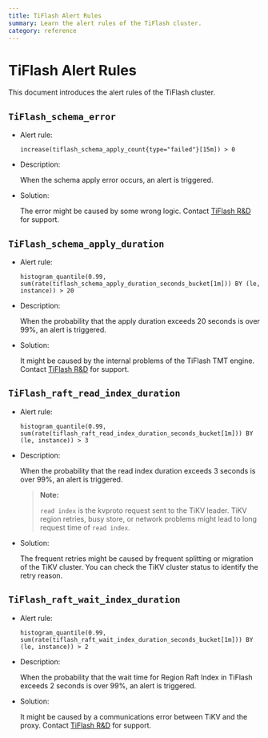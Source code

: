 ```yaml
---
title: TiFlash Alert Rules
summary: Learn the alert rules of the TiFlash cluster.
category: reference
---
```


# TiFlash Alert Rules

This document introduces the alert rules of the TiFlash cluster.

## `TiFlash_schema_error`

- Alert rule:

    `increase(tiflash_schema_apply_count{type="failed"}[15m]) > 0`

- Description:

    When the schema apply error occurs, an alert is triggered.

- Solution:

    The error might be caused by some wrong logic. Contact [TiFlash R&D](mailto:support@pingcap.com) for support.

## `TiFlash_schema_apply_duration`

- Alert rule:

    `histogram_quantile(0.99, sum(rate(tiflash_schema_apply_duration_seconds_bucket[1m])) BY (le, instance)) > 20`

- Description:

    When the probability that the apply duration exceeds 20 seconds is over 99%, an alert is triggered.

- Solution:

    It might be caused by the internal problems of the TiFlash TMT engine. Contact [TiFlash R&D](mailto:support@pingcap.com) for support.

## `TiFlash_raft_read_index_duration`

- Alert rule:

    `histogram_quantile(0.99, sum(rate(tiflash_raft_read_index_duration_seconds_bucket[1m])) BY (le, instance)) > 3`

- Description:

    When the probability that the read index duration exceeds 3 seconds is over 99%, an alert is triggered.

    > **Note:**
    >
    > `read index` is the kvproto request sent to the TiKV leader. TiKV region retries, busy store, or network problems might lead to long request time of `read index`.

- Solution:

    The frequent retries might be caused by frequent splitting or migration of the TiKV cluster. You can check the TiKV cluster status to identify the retry reason.

## `TiFlash_raft_wait_index_duration`

- Alert rule:

    `histogram_quantile(0.99, sum(rate(tiflash_raft_wait_index_duration_seconds_bucket[1m])) BY (le, instance)) > 2`

- Description:

    When the probability that the wait time for Region Raft Index in TiFlash exceeds 2 seconds is over 99%, an alert is triggered.

- Solution:

    It might be caused by a communications error between TiKV and the proxy. Contact [TiFlash R&D](mailto:support@pingcap.com) for support.
